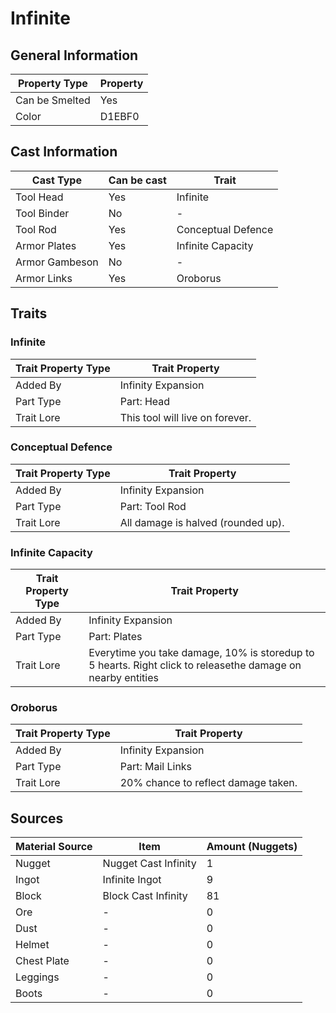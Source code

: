 # Infinite

## General Information

| Property Type  | Property |
| -------------- | -------- |
| Can be Smelted | Yes      |
| Color          | D1EBF0   |

## Cast Information

| Cast Type      | Can be cast | Trait              |
| -------------- | ----------- | ------------------ |
| Tool Head      | Yes         | Infinite           |
| Tool Binder    | No          | -                  |
| Tool Rod       | Yes         | Conceptual Defence |
| Armor Plates   | Yes         | Infinite Capacity  |
| Armor Gambeson | No          | -                  |
| Armor Links    | Yes         | Oroborus           |

## Traits

### Infinite

| Trait Property Type | Trait Property                  |
| ------------------- | ------------------------------- |
| Added By            | Infinity Expansion              |
| Part Type           | Part: Head                      |
| Trait Lore          | This tool will live on forever. |

### Conceptual Defence

| Trait Property Type | Trait Property                     |
| ------------------- | ---------------------------------- |
| Added By            | Infinity Expansion                 |
| Part Type           | Part: Tool Rod                     |
| Trait Lore          | All damage is halved (rounded up). |

### Infinite Capacity

| Trait Property Type | Trait Property                                                                                              |
| ------------------- | ----------------------------------------------------------------------------------------------------------- |
| Added By            | Infinity Expansion                                                                                          |
| Part Type           | Part: Plates                                                                                                |
| Trait Lore          | Everytime you take damage, 10% is storedup to 5 hearts. Right click to releasethe damage on nearby entities |

### Oroborus

| Trait Property Type | Trait Property                      |
| ------------------- | ----------------------------------- |
| Added By            | Infinity Expansion                  |
| Part Type           | Part: Mail Links                    |
| Trait Lore          | 20% chance to reflect damage taken. |

## Sources

| Material Source | Item                 | Amount (Nuggets) |
| --------------- | -------------------- | ---------------- |
| Nugget          | Nugget Cast Infinity | 1                |
| Ingot           | Infinite Ingot       | 9                |
| Block           | Block Cast Infinity  | 81               |
| Ore             | -                    | 0                |
| Dust            | -                    | 0                |
| Helmet          | -                    | 0                |
| Chest Plate     | -                    | 0                |
| Leggings        | -                    | 0                |
| Boots           | -                    | 0                |
